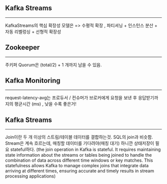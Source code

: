 ## Kafka Streams
___
KafkaStreams의 핵심 확장성 모델은 => 수평적 확장 , 파티셔닝 + 인스턴스 분산 + 자동 리벨렁싱 + 선형적 확장성

## Zookeeper
___
주키퍼 Quorum은 (total/2) + 1 개까지 남을 수 있음. 

## Kafka Monitoring
___
request-latency-avg는 프로듀서 / 컨슈머가 브로커에게 요청을 보낸 후 응답받기까지의 평균시간 (ms) , 낮을 수록 좋은거!

## Kafka Streams
___
Join이란 두 개 이상의 스트림/테이블 데이터를 결합하는것. SQL의 join과 비슷함.
Stream은 계속 흐르는데, 매칭할 데이터를 기다려야(매칭 대기) 하니깐 상태저장이 필요 stateful하다.
(the join operation in Kafka is stateful. It requires maintaining state information about the streams or tables being joined to handle the combination of data 
across different time windows or key matches. This statefulness allows Kafka to manage complex joins that integrate data arriving at different times, 
ensuring accurate and timely results in stream processing applications)










































